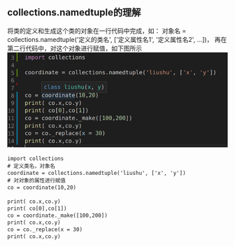 ## collections.namedtuple的理解
  将类的定义和生成这个类的对象在一行代码中完成，如：
    对象名 = collections.namedtuple('定义的类名', ['定义属性名1', '定义属性名2', ...])，
  再在第二行代码中，对这个对象进行赋值，如下图所示
![image](https://github.com/liushu309/Python/blob/master/collections_namedtuple.png)

    import collections
    # 定义类名，对象名
    coordinate = collections.namedtuple('liushu', ['x', 'y']) 
    # 对对象的属性进行赋值
    co = coordinate(10,20)

    print( co.x,co.y)
    print( co[0],co[1])
    co = coordinate._make([100,200])
    print( co.x,co.y)
    co = co._replace(x = 30)
    print( co.x,co.y)
